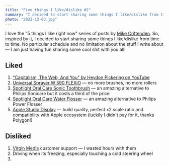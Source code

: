 ```yaml
---
title: "Five things I like/dislike #2"
summary: "I decided to start sharing some things I like/dislike from time to time. No particular schedule and no limitation about the stuff I write about —  I am just having fun sharing some cool shit with you all!"
photo: "2022-12-03.jpg"
---
```


I love the "5 things I like right now" series of posts by [Mike Crittenden](https://critter.blog). So, inspired by it, I decided to start sharing some things I like/dislike from time to time. No particular schedule and no limitation about the stuff I write about —  I am just having fun sharing some cool shit with you all!

## Liked

1. ["Capitalism, The Web, And You" by Heydon Pickering on YouTube](https://youtu.be/GZsIhiXJjpY)
1. [Universal Sprayer W 590 FLEXiO](https://www.wagner-group.com/uk/do-it-yourself/products-and-accessories/product/universal-sprayer-w-590-flexio/) — no more brushes, no more rollers
1. [Spotlight Oral Care Sonic Toothbrush](https://uk.spotlightoralcare.com/products/spotlight-sonic-brush) — an amazing alternative to Philips Sonicare but it costs a third of the price
1. [Spotlight Oral Care Water Flosser](https://uk.spotlightoralcare.com/products/water-flosser) — an amazing alternative to Philips Power Flosser
1. [Apple Studio Display](https://www.apple.com/uk/studio-display/) — build quality, perfect x2 scale ratio and compatibility with Apple ecosystem (luckily I didn't pay for it, thanks Polygon!)

## Disliked

1. [Virgin Media](https://www.virginmedia.com) customer support — I wasted hours with them
1. Driving when its freezing, especially touching a cold steering wheel
1. 

